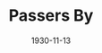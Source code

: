 ---
title: Passers By
date: 1930-11-13
closing_date:
layout: productions
featured_image:
image_caption:
image_credit:
playbill:
category:
Theatre: Theatre Jacksonville
cast:
- Mrs. Parker: Daisy Bowden Stephens
- Peter Waverton: Dick Grether
- Margaret Summers: Dorothy Black
- Beatrice Dainton: Fannie May Scollard
- Little Peter Summers: Frankie Kells, Jr.
- Lady Amelia Hurley: Maurguerite P. Culp
- William Pine: Phillip Devlin
- Samuel Burns: Ralph M. Anderson
- Nighty: Joseph Marron
crew:
- Director: Frank F. Kells
- Props:
  - Mary Willcox Rowland
  - Maurguerite Chiasson
understudies:
orchestra:
external_links:
---